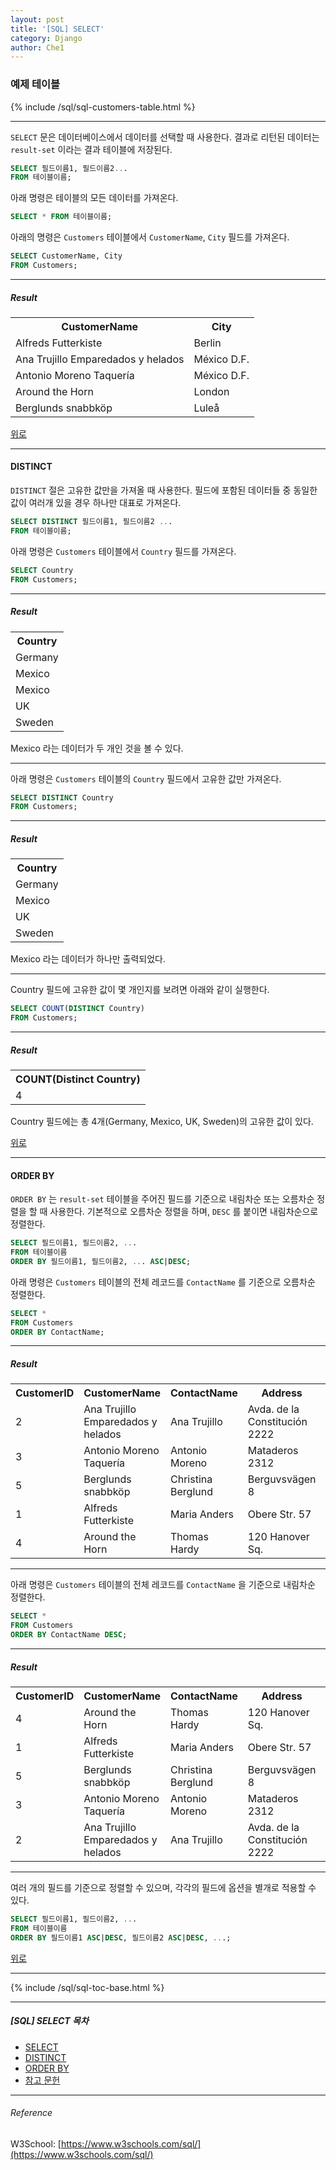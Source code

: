 ```yaml
--- 
layout: post 
title: '[SQL] SELECT'
category: Django 
author: Che1 
--- 
```




### 예제 테이블

{% include /sql/sql-customers-table.html %}

- - -

<span id="select"></span>


`SELECT` 문은 데이터베이스에서 데이터를 선택할 때 사용한다. 결과로 리턴된 데이터는 `result-set` 이라는 결과 테이블에 저장된다. 
```sql 
SELECT 필드이름1, 필드이름2... 
FROM 테이블이름; 
``` 

아래 명령은 테이블의 모든 데이터를 가져온다. 
```sql 
SELECT * FROM 테이블이름; 
```

아래의 명령은 `Customers` 테이블에서 `CustomerName`, `City` 필드를 가져온다.

```sql
SELECT CustomerName, City 
FROM Customers;
```
- - -

##### Result
<table class="table table-striped table-bordered">
    <tbody>
        <tr>
            <th>CustomerName</th>
            <th>City</th>
        </tr>
        <tr>
            <td>Alfreds Futterkiste</td>
            <td>Berlin</td>
        </tr>
        <tr>
            <td>Ana Trujillo Emparedados y helados</td>
            <td>México D.F.</td>
        </tr>
        <tr>
            <td>Antonio Moreno Taquería</td>
            <td>México D.F.</td>
        </tr>
        <tr>
            <td>Around the Horn</td>
            <td>London</td>
        </tr>
        <tr>
            <td>Berglunds snabbköp</td>
            <td>Luleå</td>
        </tr>
    </tbody>
</table>

<a href="#top">위로</a>
- - -

<span id="distinct"></span>
#### DISTINCT

`DISTINCT` 절은 고유한 값만을 가져올 때 사용한다. 필드에 포함된 데이터들 중 동일한 값이 여러개 있을 경우 하나만 대표로 가져온다.

```sql
SELECT DISTINCT 필드이름1, 필드이름2 ...
FROM 테이블이름;
```

아래 명령은 `Customers` 테이블에서 `Country` 필드를 가져온다.
```sql
SELECT Country
FROM Customers;
```
- - -

##### Result

<table class="table table-striped table-bordered">
    <tbody>
        <tr>
            <th>Country</th>
        </tr>
        <tr>
            <td>Germany</td>
        </tr>
        <tr>
            <td>Mexico</td>
        </tr>
        <tr>
            <td>Mexico</td>
        </tr>
        <tr>
            <td>UK</td>
        </tr>
        <tr>
            <td>Sweden</td>
        </tr>
    </tbody>
</table>

Mexico 라는 데이터가 두 개인 것을 볼 수 있다.

- - -

아래 명령은 `Customers` 테이블의 `Country` 필드에서 고유한 값만 가져온다.

```sql
SELECT DISTINCT Country
FROM Customers;
```

- - -

##### Result

<table class="table table-striped table-bordered">
    <tbody>
        <tr>
            <th>Country</th>
        </tr>
        <tr>
            <td>Germany</td>
        </tr>
        <tr>
            <td>Mexico</td>
        </tr>
        <tr>
            <td>UK</td>
        </tr>
        <tr>
            <td>Sweden</td>
        </tr>
    </tbody>
</table>

Mexico 라는 데이터가 하나만 출력되었다.

- - -

Country 필드에 고유한 값이 몇 개인지를 보려면 아래와 같이 실행한다.

```sql
SELECT COUNT(DISTINCT Country)
FROM Customers;
```
- - -
##### Result

<table class="table table-striped table-bordered">
    <tbody>
        <tr>
            <th>COUNT(Distinct Country)</th>
        </tr>
        <tr>
            <td>4</td>
        </tr>
    </tbody>
</table>

Country 필드에는 총 4개(Germany, Mexico, UK, Sweden)의 고유한 값이 있다.

<a href="#top">위로</a>

- - -

<span id="order-by"></span>
#### ORDER BY

`ORDER BY` 는 `result-set` 테이블을 주어진 필드를 기준으로 내림차순 또는 오름차순 정렬을 할 때 사용한다. 기본적으로 오름차순 정렬을 하며, `DESC` 를 붙이면 내림차순으로 정렬한다.

```sql
SELECT 필드이름1, 필드이름2, ...
FROM 테이블이름
ORDER BY 필드이름1, 필드이름2, ... ASC|DESC;
```

아래 명령은 `Customers` 테이블의 전체 레코드를 `ContactName` 를 기준으로 오름차순 정렬한다.  

```sql
SELECT * 
FROM Customers
ORDER BY ContactName;
```

- - -
##### Result

<table class="table table-striped table-bordered">
    <tbody>
        <tr>
            <th>CustomerID</th>
            <th>CustomerName</th>
            <th>ContactName</th>
            <th>Address</th>
            <th>City</th>
            <th>PostalCode</th>
            <th>Country</th>
        </tr>
        <tr>
            <td>2</td>
            <td>Ana Trujillo Emparedados y helados</td>
            <td>Ana Trujillo</td>
            <td>Avda. de la Constitución 2222</td>
            <td>México D.F.</td>
            <td>05021</td>
            <td>Mexico</td>
        </tr>
        <tr>
            <td>3</td>
            <td>Antonio Moreno Taquería</td>
            <td>Antonio Moreno</td>
            <td>Mataderos 2312</td>
            <td>México D.F.</td>
            <td>05023</td>
            <td>Mexico</td>
        </tr>
        <tr>
            <td>5</td>
            <td>Berglunds snabbköp</td>
            <td>Christina Berglund</td>
            <td>Berguvsvägen 8</td>
            <td>Luleå</td>
            <td>S-958 22</td>
            <td>Sweden</td>
        </tr>
        <tr>
            <td>1</td>
            <td>Alfreds Futterkiste</td>
            <td>Maria Anders</td>
            <td>Obere Str. 57</td>
            <td>Berlin</td>
            <td>12209</td>
            <td>Germany</td>
        </tr>
        <tr>
            <td>4</td>
            <td>Around the Horn</td>
            <td>Thomas Hardy</td>
            <td>120 Hanover Sq.</td>
            <td>London</td>
            <td>WA1 1DP</td>
            <td>UK</td>
        </tr>
    </tbody>
</table>

- - -

아래 명령은 `Customers` 테이블의 전체 레코드를 `ContactName` 을 기준으로 내림차순 정렬한다.

```sql
SELECT * 
FROM Customers
ORDER BY ContactName DESC;
```
- - -

##### Result

<table class="table table-striped table-bordered">
    <tbody>
        <tr>
            <th>CustomerID</th>
            <th>CustomerName</th>
            <th>ContactName</th>
            <th>Address</th>
            <th>City</th>
            <th>PostalCode</th>
            <th>Country</th>
        </tr>
        <tr>
            <td>4</td>
            <td>Around the Horn</td>
            <td>Thomas Hardy</td>
            <td>120 Hanover Sq.</td>
            <td>London</td>
            <td>WA1 1DP</td>
            <td>UK</td>
        </tr>
        <tr>
            <td>1</td>
            <td>Alfreds Futterkiste</td>
            <td>Maria Anders</td>
            <td>Obere Str. 57</td>
            <td>Berlin</td>
            <td>12209</td>
            <td>Germany</td>
        </tr>
        <tr>
            <td>5</td>
            <td>Berglunds snabbköp</td>
            <td>Christina Berglund</td>
            <td>Berguvsvägen 8</td>
            <td>Luleå</td>
            <td>S-958 22</td>
            <td>Sweden</td>
        </tr>
        <tr>
            <td>3</td>
            <td>Antonio Moreno Taquería</td>
            <td>Antonio Moreno</td>
            <td>Mataderos 2312</td>
            <td>México D.F.</td>
            <td>05023</td>
            <td>Mexico</td>
        </tr>
        <tr>
            <td>2</td>
            <td>Ana Trujillo Emparedados y helados</td>
            <td>Ana Trujillo</td>
            <td>Avda. de la Constitución 2222</td>
            <td>México D.F.</td>
            <td>05021</td>
            <td>Mexico</td>
        </tr>
    </tbody>
</table>

- - -

여러 개의 필드를 기준으로 정렬할 수 있으며, 각각의 필드에 옵션을 별개로 적용할 수 있다.

```sql
SELECT 필드이름1, 필드이름2, ...
FROM 테이블이름
ORDER BY 필드이름1 ASC|DESC, 필드이름2 ASC|DESC, ...;
```

<a href="#top">위로</a>

- - -

{% include /sql/sql-toc-base.html %}

- - -


<h5>[SQL] SELECT 목차</h5>
<ul>
    <li><a href="#select">SELECT</a></li>
    <li><a href="#distinct">DISTINCT</a></li>
    <li><a href="#order-by">ORDER BY</a></li>
    <li><a href="#reference">참고 문헌</a></li>
</ul>

- - -

<span id="reference"></span>
###### Reference

W3School: [https://www.w3schools.com/sql/](https://www.w3schools.com/sql/)
